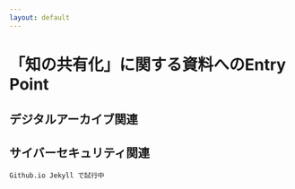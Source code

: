 ```yaml
---
layout: default
---
```

# 「知の共有化」に関する資料へのEntry Point

## デジタルアーカイブ関連

## サイバーセキュリティ関連


```
Github.io Jekyll で試行中
```
